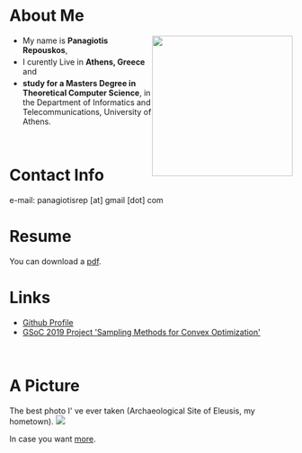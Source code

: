 <h1>About Me</h1>
<img src="https://user-images.githubusercontent.com/6207728/63648724-87b10000-c73c-11e9-9960-924fb904f9cb.jpg"
style="width:250px;float:right;margin-left:1px;margin-bottom:1px;margin-right:0px;padding-right:0ox;"/>
<ul>
  <li style="margin-bottom:4px;"> My name is <b>Panagiotis Repouskos</b>,</li>
  <li style="margin-bottom:4px;"> I curently Live in <b>Athens, Greece</b> and</li>
  <li style="margin-bottom:4px;"> <b>study for a Masters Degree in Theoretical Computer Science</b>, in the Department of Informatics and Telecommunications, University of Athens.</li>
</ul>

<br>


<h1>Contact Info</h1>
e-mail: panagiotisrep [at] gmail [dot] com

<br>
<h1>Resume</h1>
You can download a <a href="https://github.com/panagiotisrep/panagiotisrep.github.io/raw/master/bio.pdf">pdf</a>.

<br>
<h1>Links</h1>
<ul>
  <li><a href="https://github.com/panagiotisrep" target="_blank">Github Profile</a></li>
  <li><a href="https://panagiotisrep.github.io/gsoc2019/gsoc2019" target="_blank">GSoC 2019 Project 'Sampling Methods for Convex Optimization'</a></li>
</ul>
  
<br>
<h1>A Picture</h1>
The best photo I' ve ever taken (Archaeological Site of Eleusis, my hometown).



<img src="https://user-images.githubusercontent.com/6207728/63726130-0d2fcf80-c865-11e9-973f-d3a8749f886c.jpg">


In case you want <a href="https://photos.google.com/share/AF1QipPMIlQdmyAp7P7WHIl4MYH5WDD5N0uycA-Dkk58oAiIx2Q6_ilrs8RpmCno6E_R5Q?key=cFVWVTZJbF9xWm5QbVl0N3c2QnZwNmhaSDhQS3ZB" target="_blank">more</a>.
